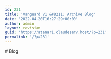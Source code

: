 ```yaml
---
id: 231
title: 'Vanguard V1 &#8211; Archive Blog'
date: '2022-04-20T16:27:29+00:00'
author: admin
layout: revision
guid: 'https://atanar1.claudeserv.host/?p=231'
permalink: '/?p=231'
---
```


<style>/*! elementor - v3.6.4 - 13-04-2022 */
.elementor-heading-title{padding:0;margin:0;line-height:1}.elementor-widget-heading .elementor-heading-title[class*=elementor-size-]>a{color:inherit;font-size:inherit;line-height:inherit}.elementor-widget-heading .elementor-heading-title.elementor-size-small{font-size:15px}.elementor-widget-heading .elementor-heading-title.elementor-size-medium{font-size:19px}.elementor-widget-heading .elementor-heading-title.elementor-size-large{font-size:29px}.elementor-widget-heading .elementor-heading-title.elementor-size-xl{font-size:39px}.elementor-widget-heading .elementor-heading-title.elementor-size-xxl{font-size:59px}</style></head><body># Blog